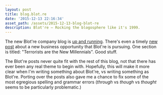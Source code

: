```yaml
---
layout: post
title: blog.blot.re
date: '2015-12-13 22:16:34'
asset_path: /assets/2015-12-13-blog-blot-re
description: Blot're – Rocking the blogosphere like it's 1999.
---
```


The new Blot're company blog is [up and running](http://blog.blot.re). There's even a timely [new post](http://blog.blot.re/we-are-the-rainbow/) about a new business opportunity that Blot're is pursuing. One section is titled: "Terrorists are the New Millennials". Good stuff.

The Blot're posts never quite fit with the rest of this blog, not that there has ever been any real theme to begin with. Hopefully, this will make it more clear when I'm writing something about Blot're, vs writing something as Blot're. Porting over the posts also gave me a chance to fix some of the most egregious spelling and grammar errors (*through* vs *though* vs *thought* seems to be particularly problematic.) 
